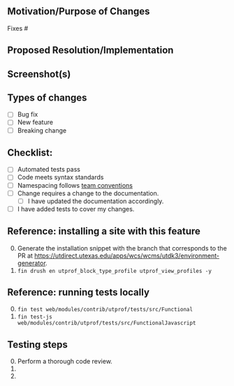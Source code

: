 <!--- Title format : ISSUE # : Action-verb driven description-->

## Motivation/Purpose of Changes
<!--- Why is this change needed? Links to existing issues are great. -->
Fixes #

## Proposed Resolution/Implementation
<!--- Describe any implementation choices you made that are noteworthy -->
<!--- or may require discussion. -->

## Screenshot(s)
<!--- (If relevant) -->

## Types of changes
<!--- Put an `x` in all that apply: -->
- [ ] Bug fix
- [ ] New feature
- [ ] Breaking change

## Checklist:
<!--- Go over all the following points, and put an `x` in all the boxes that apply. -->
<!--- If you're unsure about any of these, don't hesitate to ask. We're here to help! -->
<!--- Put an `x` in all the boxes that apply: -->
- [ ] Automated tests pass <!--- If tests don't pass because of a known reason, elaborate on the test and issue -->
- [ ] Code meets syntax standards
- [ ] Namespacing follows [team conventions](https://github.austin.utexas.edu/eis1-wcs/d8-standards/blob/master/Naming_Conventions.md)
- [ ] Change requires a change to the documentation.
  - [ ] I have updated the documentation accordingly.
- [ ] I have added tests to cover my changes.

## Reference: installing a site with this feature
<!--- Include installation snippet if multiple repos are involved -->
0. Generate the installation snippet with the branch that corresponds to the PR at https://utdirect.utexas.edu/apps/wcs/wcms/utdk3/environment-generator.
0. `fin drush en utprof_block_type_profile utprof_view_profiles -y`

## Reference: running tests locally
0. `fin test web/modules/contrib/utprof/tests/src/Functional`
0. `fin test-js web/modules/contrib/utprof/tests/src/FunctionalJavascript`

## Testing steps
0. Perform a thorough code review.
0.
0.
